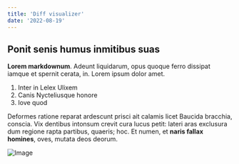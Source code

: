 ```yaml
---
title: 'Diff visualizer'
date: '2022-08-19'
---
```


## Ponit senis humus inmitibus suas

**Lorem markdownum**. Adeunt liquidarum, opus quoque ferro dissipat iamque et
spernit cerata, in. Lorem ipsum dolor amet.

1. Inter in Lelex Ulixem
2. Canis Nycteliusque honore
3. Iove quod


Deformes ratione reparat ardescunt prisci ait calamis licet Baucida bracchia,
conscia. Vix dentibus intonsum crevit cura lucus petit: lateri aras exclusura
dum regione rapta partibus, quaeris; hoc. Et numen, et **naris fallax homines**,
oves, mutata deos deorum.

![Image](foo/bar.png)

